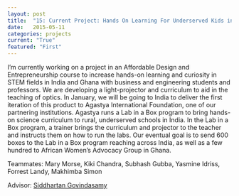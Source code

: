 ```yaml
---
layout: post
title:  "15: Current Project: Hands On Learning For Underserved Kids in India"
date:   2015-05-11
categories: projects
current: "True"
featured: "First"
---
```


I’m currently working on a project in an Affordable Design and Entrepreneurship course to increase hands-on learning and curiosity in STEM fields in India and Ghana with business and engineering students and professors. We are developing a light-projector and curriculum to aid in the teaching of optics. In January, we will be going to India to deliver the first iteration of this product to Agastya International Foundation, one of our partnering institutions. Agastya runs a Lab in a Box program to bring hands-on science curriculum to rural, underserved schools in India.  In the Lab in a Box program, a trainer brings the curriculum and projector to the teacher and instructs them on how to run the labs.  Our eventual goal is to send 600 boxes to the Lab in a Box program reaching across India, as well as a few hundred to African Women’s Advocacy Group in Ghana. 



Teammates: Mary Morse, Kiki Chandra, Subhash Gubba, Yasmine Idriss, Forrest Landy, Makhimba Simon

Advisor: [Siddhartan Govindasamy](http://www.olin.edu/faculty/profile/siddhartan-govindasamy/)